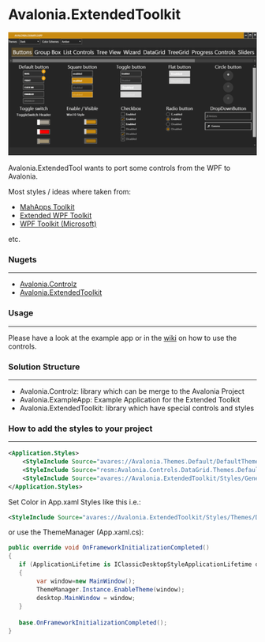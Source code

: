 

# Avalonia.ExtendedToolkit


![alt text](github/Images/Avalonia.ExampleApp-Overview.gif "Main application")   



Avalonia.ExtendedTool wants to port some controls from the WPF to Avalonia.

Most styles / ideas where taken from:

- [MahApps Toolkit](https://github.com/MahApps/MahApps.Metro) 
- [Extended WPF Toolkit](https://github.com/xceedsoftware/wpftoolkit)
- [WPF Toolkit (Microsoft)](https://github.com/dotnet/wpf)

etc.

### Nugets
------

- [Avalonia.Controlz](https://www.nuget.org/packages/mameolan.Avalonia.Controlz/)
- [Avalonia.ExtendedToolkit](https://www.nuget.org/packages/mameolan.Avalonia.ExtendedToolkit/)


### Usage
------
Please have a look at the example app or in the [wiki](https://github.com/mameolan/Avalonia.ExtendedToolkit/wiki) on how to use the controls.

### Solution Structure

------

- Avalonia.Controlz: library which can be merge to the Avalonia Project 
- Avalonia.ExampleApp: Example Application for the Extended Toolkit
- Avalonia.ExtendedToolkit: library which have special controls and styles



### How to add the styles to your project

------

```xml	
<Application.Styles>
	<StyleInclude Source="avares://Avalonia.Themes.Default/DefaultTheme.xaml"/>
	<StyleInclude Source="resm:Avalonia.Controls.DataGrid.Themes.Default.xaml?assembly=Avalonia.Controls.DataGrid" />
	<StyleInclude Source="avares://Avalonia.ExtendedToolkit/Styles/Generic.xaml"/>
</Application.Styles>

```

Set Color in App.xaml Styles like this i.e.:

```xml
<StyleInclude Source="avares://Avalonia.ExtendedToolkit/Styles/Themes/Dark.Blue.xaml"/>
```

or use the ThemeManager (App.xaml.cs):

```cs
public override void OnFrameworkInitializationCompleted()
{
   if (ApplicationLifetime is IClassicDesktopStyleApplicationLifetime desktop)
   {
        var window=new MainWindow();
		ThemeManager.Instance.EnableTheme(window);
        desktop.MainWindow = window;
   }

   base.OnFrameworkInitializationCompleted();
}
```

